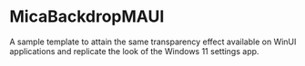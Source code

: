 # MicaBackdropMAUI

A sample template to attain the same transparency effect available on WinUI applications and replicate the look of the Windows 11 settings app.